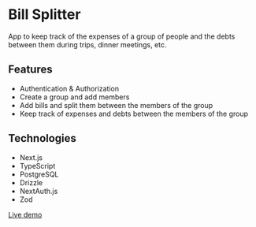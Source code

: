 # Bill Splitter

App to keep track of the expenses of a group of people and the debts between them during trips, dinner meetings, etc.

## Features

- Authentication & Authorization
- Create a group and add members
- Add bills and split them between the members of the group
- Keep track of expenses and debts between the members of the group

## Technologies

- Next.js
- TypeScript
- PostgreSQL
- Drizzle
- NextAuth.js
- Zod

[Live demo](bill-splitter-topaz.vercel.app)
